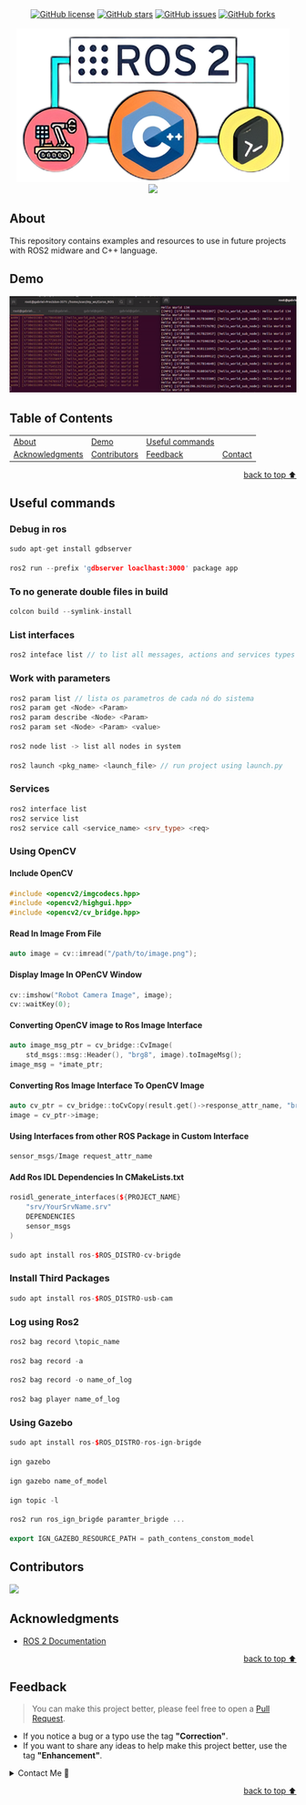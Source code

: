 

<!-- Shields Section--><!-- Optional -->

<!-- 
* Insert project shields and badges through this link https://shields.io/
* 
*
-->

<div align="center">
    <a href="https://github.com/gabrielhvs/ros2_cpp_learning/blob/main/LICENSE"><img alt="GitHub license" src="https://img.shields.io/github/license/gabrielhvs/ros2_cpp_learning?color=ff69b4&style=for-the-badge"></a>
    <a href="https://github.com/gabrielhvs/ros2_cpp_learning/stargazers"><img alt="GitHub stars" src="https://img.shields.io/github/stars/gabrielhvs/ros2_cpp_learning?color=yellow&label=Project%20Stars&style=for-the-badge"></a>
    <a href="https://github.com/gabrielhvs/ros2_cpp_learning/issues"><img alt="GitHub issues" src="https://img.shields.io/github/issues/gabrielhvs/ros2_cpp_learning?color=brightgreen&label=issues&style=for-the-badge"></a>
    <a href="https://github.com/gabrielhvs/ros2_cpp_learning/network"><img alt="GitHub forks" src="https://img.shields.io/github/forks/gabrielhvs/ros2_cpp_learning?color=9cf&label=forks&style=for-the-badge"></a>
</div>
<br>


<!-- Logo Section  --><!-- Required -->

<!--
* Insert an image URL in the <img> "src" attribute bellow. (line )
* 
* Insert your github profile URL in the <a> "href" attribute bellow (line )
-->


<div align="center">
    <a href="https://github.com/gabrielhvs/ros2_cpp_learning" target="_blank">
        <img src="images/logo.png?raw=true" 
        alt="Mambo Parrot" width="480" height="270">
    </a>
</div>


<!-- Project title 
* use a dynamic typing-SvG here https://readme-typing-svg.demolab.com/demo/
*
*  Instead you can type your project name after a # header
-->

<div align="center">
<img src="https://readme-typing-svg.demolab.com?font=Fira+Code&size=22&duration=4000&pause=5000&background=FFFFFF00&center=true&vCenter=true&multiline=true&width=900&lines=LEARNING-ROS2-USING-CPP">
</div>


## About<!-- Required -->
<!-- 
* information about the project 
* 
* keep it short and sweet
-->


This repository contains examples and resources to use in future projects with ROS2 midware and C++ language.


<!--## How to use this project Required -->
<!-- 
* Here you may add information about how 
* 
* and why to use this project.


- Access the [Blank template](./Templates/_blank-README.md) to use for your projects. 
- clone this repository into your local machine.

```bash
    git clone https://github.com/gabrielhvs/ros2_cpp_learning.git
```
- You can copy the markdown directly from this [MD file](./Templates/markdown-only.md).
- Make sure to check the [Documentation](https://github.com/gabrielhvs/ros2_cpp_learning/wiki/Step-by-Step-Guide) for a step by step guide.
- Support me by staring this repository 
-->

## Demo<!-- Required -->
<!-- 
* You can add a demo here GH supports images/ GIFs/videos 
* 
* It's recommended to use GIFs as they are more dynamic
-->


<div align="center">
    <img alt="demo" src="./demostration/hello_word.gif">
</div>

## Table of Contents<!-- Optional -->
<!-- 
* This section is optional, yet having a contents table 
* helps keeping your README readable and more professional.
* 
* If you are not familiar with HTML, no worries we all been there :) 
* Review learning resources to create anchor links. 
-->


<dev display="inline-table" vertical-align="middle">
<table align="center" vertical-align="middle">
        <tr>
            <td><a href="#about">About</a></td>        
            <!--<td><a href="#how-to-use-this-project">Getting started</td>-->
            <td><a href="#demo">Demo</a></td>
           <!-- <td><a href="#project-roadmap--">Project Roadmap</a></td>-->
            <td><a href="#useful-commands">Useful commands</a></td>
        </tr>
        <tr>
            <td><a href="#acknowledgments">Acknowledgments</a></td>
            <!--<td><a href="https://github.com/gabrielhvs/ros2_cpp_learning/tree/main/Learning_Resources">Learning Resources</a></td>-->
            <!--<td><a href="https://github.com/gabrielhvs/ros2_cpp_learning/wiki/Step-by-Step-Guide">
            Step By Step Guide</a></td>-->
            <!--<td><a href="#feedback">Feedback</a></td>-->
            <td><a href="#contributors">Contributors</a></td>
            <td><a href="#feedback">Feedback</a></td>
            <td><a href="#contact">Contact</a></td>
            <!--<td><a href="#license">License</a></td>-->
        </tr>
</table>
</dev>


<!-- - Use this html element to create a back to top button. -->
<p align="right"><a href="#about">back to top ⬆️</a></p>


## Useful commands<!-- Optional -->
<!-- 
* You may add any documentation or Wikis here
* 
* 
-->


### Debug in ros

```c++
sudo apt-get install gdbserver

ros2 run --prefix 'gdbserver loaclhast:3000' package app
```
### To no generate double files in build 
```c++
colcon build --symlink-install
```

### List interfaces
```c++
ros2 inteface list // to list all messages, actions and services types
```
### Work with parameters
```c++
ros2 param list // lista os parametros de cada nó do sistema
ros2 param get <Node> <Param>
ros2 param describe <Node> <Param>
ros2 param set <Node> <Param> <value>

ros2 node list -> list all nodes in system

ros2 launch <pkg_name> <launch_file> // run project using launch.py
```
### Services
```c++
ros2 interface list
ros2 service list
ros2 service call <service_name> <srv_type> <req>
```
### Using OpenCV

#### Include OpenCV
```c++
#include <opencv2/imgcodecs.hpp>
#include <opencv2/highgui.hpp>
#include <opencv2/cv_bridge.hpp>
```
#### Read In Image From File
```c++
auto image = cv::imread("/path/to/image.png");
```
#### Display Image In OPenCV Window
```c++
cv::imshow("Robot Camera Image", image);
cv::waitKey(0);
```
#### Converting OpenCV image to Ros Image Interface
```c++
auto image_msg_ptr = cv_bridge::CvImage(
    std_msgs::msg::Header(), "brg8", image).toImageMsg();
image_msg = *imate_ptr;
```
#### Converting Ros Image Interface To OpenCV Image
```c++
auto cv_ptr = cv_bridge::toCvCopy(result.get()->response_attr_name, "brg8");
image = cv_ptr->image;
```
#### Using Interfaces from other ROS Package in Custom Interface
```c++
sensor_msgs/Image request_attr_name
```
#### Add Ros IDL Dependencies In CMakeLists.txt
```c++
rosidl_generate_interfaces(${PROJECT_NAME}
    "srv/YourSrvName.srv"
    DEPENDENCIES
    sensor_msgs
)

sudo apt install ros-$ROS_DISTRO-cv-brigde
```
### Install Third Packages
```c++
sudo apt install ros-$ROS_DISTRO-usb-cam
```
### Log using Ros2
```c++
ros2 bag record \topic_name 

ros2 bag record -a 

ros2 bag record -o name_of_log

ros2 bag player name_of_log
```
### Using Gazebo
```c++
sudo apt install ros-$ROS_DISTRO-ros-ign-brigde

ign gazebo

ign gazebo name_of_model

ign topic -l 

ros2 run ros_ign_brigde paramter_brigde ...

export IGN_GAZEBO_RESOURCE_PATH = path_contens_constom_model
```
## Contributors<!-- Required -->
<!-- 
* Without contribution we wouldn't have open source. 
* 
* Generate github contributors Image here https://contrib.rocks/preview?repo=angular%2Fangular-ja
-->

<a href="https://github.com/gabrielhvs/ros2_cpp_learning/graphs/contributors">
  <img src="https://contrib.rocks/image?repo=gabrielhvs/ros2_cpp_learning" />
</a>


## Acknowledgments<!-- Optional -->
<!-- 
* Credit where it's do 
* 
* Feel free to share your inspiration sources, Stackoverflow questions, github repos, tools etc.
-->

- [ROS 2 Documentation](https://docs.ros.org/en/foxy/index.html)


<!-- - Use this html element to create a back to top button. -->
<p align="right"><a href="#about">back to top ⬆️</a></p>


## Feedback<!-- Required -->
<!-- 
* You can add contacts information like your email and social media account 
* 
* Also it's common to add some PR guidance.
-->


> You can make this project better, please  feel free to open a [Pull Request](https://github.com/gabrielhvs/ros2_cpp_learning/pulls).
- If you notice a bug or a typo use the tag **"Correction"**.
- If you want to share any ideas to help make this project better, use the tag **"Enhancement"**.

<details>
    <summary>Contact Me 📨</summary>

### Contact<!-- Required -->
Reach me via email: [gabbrielvasc@gmail.com](mailto:gabbrielvasc@gmail.com)
<!-- 
* add your email and contact info here
* 
* 
-->
    
</details>

<!-- - Use this html element to create a back to top button. -->
<p align="right"><a href="#about">back to top ⬆️</a></p>
